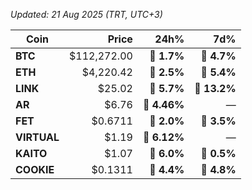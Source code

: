 
_Updated: 21 Aug 2025 (TRT, UTC+3)_

| Coin | Price | 24h% | 7d% |
|---|---:|---:|---:|
| **BTC** | $112,272.00 | 🔻 **1.7%** | 🔻 **4.7%** |
| **ETH** | $4,220.42 | 🔺 **2.5%** | 🔺 **5.4%** |
| **LINK** | $25.02 | 🔻 **5.7%** | 🔺 **13.2%** |
| **AR** | $6.76 | 🔻 **4.46%** | — |
| **FET** | $0.6711 | 🔻 **2.0%** | 🔻 **3.5%** |
| **VIRTUAL** | $1.19 | 🔻 **6.12%** | — |
| **KAITO** | $1.07 | 🔻 **6.0%** | 🔻 **0.5%** |
| **COOKIE** | $0.1311 | 🔻 **4.4%** | 🔻 **4.8%** |


